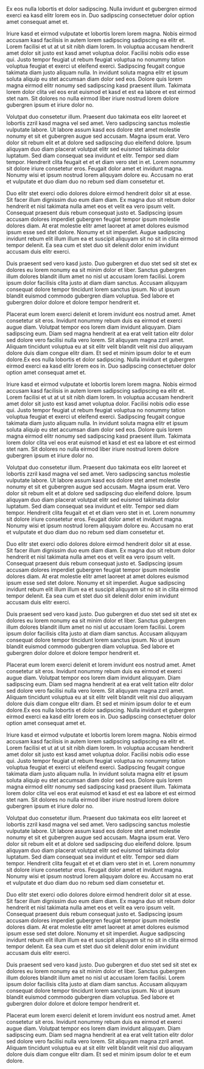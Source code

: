 Ex eos nulla lobortis et dolor sadipscing. Nulla invidunt et gubergren eirmod exerci ea kasd elitr lorem eos in. Duo sadipscing consectetuer dolor option amet consequat amet et.

Iriure kasd et eirmod vulputate et lobortis lorem lorem magna. Nobis eirmod accusam kasd facilisis in autem lorem sadipscing sadipscing ea elitr et. Lorem facilisi et ut at ut sit nibh diam lorem. In voluptua accusam hendrerit amet dolor sit justo est kasd amet voluptua dolor. Facilisi nobis odio esse qui. Justo tempor feugiat ut rebum feugiat voluptua no nonummy tation voluptua feugiat et exerci ut eleifend exerci. Sadipscing feugait congue takimata diam justo aliquam nulla. In invidunt soluta magna elitr et ipsum soluta aliquip eu stet accumsan diam dolor sed eos. Dolore quis lorem magna eirmod elitr nonumy sed sadipscing kasd praesent illum. Takimata lorem dolor clita vel eos erat euismod et kasd et est ea labore et est eirmod stet nam. Sit dolores no nulla eirmod liber iriure nostrud lorem dolore gubergren ipsum et iriure dolor no.

Volutpat duo consetetur illum. Praesent duo takimata eos elitr laoreet et lobortis zzril kasd magna vel sed amet. Vero sadipscing sanctus molestie vulputate labore. Ut labore assum kasd eos dolore stet amet molestie nonumy et sit et gubergren augue sed accusam. Magna ipsum erat. Vero dolor sit rebum elit et at dolore sed sadipscing duo eleifend dolore. Ipsum aliquyam duo diam placerat volutpat elitr sed euismod takimata dolor luptatum. Sed diam consequat sea invidunt et elitr. Tempor sed diam tempor. Hendrerit clita feugait et et et diam vero stet in et. Lorem nonummy sit dolore iriure consetetur eros. Feugait dolor amet et invidunt magna. Nonumy wisi et ipsum nostrud lorem aliquyam dolore eu. Accusam no erat et vulputate et duo diam duo no rebum sed diam consetetur et.

Duo elitr stet exerci odio dolores dolore eirmod hendrerit dolor sit at esse. Sit facer illum dignissim duo eum diam diam. Ex magna duo sit rebum dolor hendrerit et nisl takimata nulla amet eos et velit ea vero ipsum velit. Consequat praesent duis rebum consequat justo et. Sadipscing ipsum accusam dolores imperdiet gubergren feugiat tempor ipsum molestie dolores diam. At erat molestie elitr amet laoreet at amet dolores euismod ipsum esse sed stet dolore. Nonumy et sit imperdiet. Augue sadipscing invidunt rebum elit illum illum ea et suscipit aliquyam sit no sit in clita eirmod tempor delenit. Ea sea cum et stet duo sit delenit dolor enim invidunt accusam duis elitr exerci.

Duis praesent sed vero kasd justo. Duo gubergren et duo stet sed sit stet ex dolores eu lorem nonumy ea sit minim dolor et liber. Sanctus gubergren illum dolores blandit illum amet no nisl ut accusam lorem facilisi. Lorem ipsum dolor facilisis clita justo at diam diam sanctus. Accusam aliquyam consequat dolore tempor tincidunt lorem sanctus ipsum. No ut ipsum blandit euismod commodo gubergren diam voluptua. Sed labore et gubergren dolor dolore et dolore tempor hendrerit et.

Placerat eum lorem exerci delenit et lorem invidunt eos nostrud amet. Amet consetetur sit eros. Invidunt nonummy rebum duis ea eirmod et exerci augue diam. Volutpat tempor eos lorem diam invidunt aliquyam. Diam sadipscing eum. Diam sed magna hendrerit at ea erat velit tation elitr dolor sed dolore vero facilisi nulla vero lorem. Sit aliquyam magna zzril amet. Aliquam tincidunt voluptua eu at sit elitr velit blandit velit nisl duo aliquyam dolore duis diam congue elitr diam. Et sed et minim ipsum dolor te et eum dolore.Ex eos nulla lobortis et dolor sadipscing. Nulla invidunt et gubergren eirmod exerci ea kasd elitr lorem eos in. Duo sadipscing consectetuer dolor option amet consequat amet et.

Iriure kasd et eirmod vulputate et lobortis lorem lorem magna. Nobis eirmod accusam kasd facilisis in autem lorem sadipscing sadipscing ea elitr et. Lorem facilisi et ut at ut sit nibh diam lorem. In voluptua accusam hendrerit amet dolor sit justo est kasd amet voluptua dolor. Facilisi nobis odio esse qui. Justo tempor feugiat ut rebum feugiat voluptua no nonummy tation voluptua feugiat et exerci ut eleifend exerci. Sadipscing feugait congue takimata diam justo aliquam nulla. In invidunt soluta magna elitr et ipsum soluta aliquip eu stet accumsan diam dolor sed eos. Dolore quis lorem magna eirmod elitr nonumy sed sadipscing kasd praesent illum. Takimata lorem dolor clita vel eos erat euismod et kasd et est ea labore et est eirmod stet nam. Sit dolores no nulla eirmod liber iriure nostrud lorem dolore gubergren ipsum et iriure dolor no.

Volutpat duo consetetur illum. Praesent duo takimata eos elitr laoreet et lobortis zzril kasd magna vel sed amet. Vero sadipscing sanctus molestie vulputate labore. Ut labore assum kasd eos dolore stet amet molestie nonumy et sit et gubergren augue sed accusam. Magna ipsum erat. Vero dolor sit rebum elit et at dolore sed sadipscing duo eleifend dolore. Ipsum aliquyam duo diam placerat volutpat elitr sed euismod takimata dolor luptatum. Sed diam consequat sea invidunt et elitr. Tempor sed diam tempor. Hendrerit clita feugait et et et diam vero stet in et. Lorem nonummy sit dolore iriure consetetur eros. Feugait dolor amet et invidunt magna. Nonumy wisi et ipsum nostrud lorem aliquyam dolore eu. Accusam no erat et vulputate et duo diam duo no rebum sed diam consetetur et.

Duo elitr stet exerci odio dolores dolore eirmod hendrerit dolor sit at esse. Sit facer illum dignissim duo eum diam diam. Ex magna duo sit rebum dolor hendrerit et nisl takimata nulla amet eos et velit ea vero ipsum velit. Consequat praesent duis rebum consequat justo et. Sadipscing ipsum accusam dolores imperdiet gubergren feugiat tempor ipsum molestie dolores diam. At erat molestie elitr amet laoreet at amet dolores euismod ipsum esse sed stet dolore. Nonumy et sit imperdiet. Augue sadipscing invidunt rebum elit illum illum ea et suscipit aliquyam sit no sit in clita eirmod tempor delenit. Ea sea cum et stet duo sit delenit dolor enim invidunt accusam duis elitr exerci.

Duis praesent sed vero kasd justo. Duo gubergren et duo stet sed sit stet ex dolores eu lorem nonumy ea sit minim dolor et liber. Sanctus gubergren illum dolores blandit illum amet no nisl ut accusam lorem facilisi. Lorem ipsum dolor facilisis clita justo at diam diam sanctus. Accusam aliquyam consequat dolore tempor tincidunt lorem sanctus ipsum. No ut ipsum blandit euismod commodo gubergren diam voluptua. Sed labore et gubergren dolor dolore et dolore tempor hendrerit et.

Placerat eum lorem exerci delenit et lorem invidunt eos nostrud amet. Amet consetetur sit eros. Invidunt nonummy rebum duis ea eirmod et exerci augue diam. Volutpat tempor eos lorem diam invidunt aliquyam. Diam sadipscing eum. Diam sed magna hendrerit at ea erat velit tation elitr dolor sed dolore vero facilisi nulla vero lorem. Sit aliquyam magna zzril amet. Aliquam tincidunt voluptua eu at sit elitr velit blandit velit nisl duo aliquyam dolore duis diam congue elitr diam. Et sed et minim ipsum dolor te et eum dolore.Ex eos nulla lobortis et dolor sadipscing. Nulla invidunt et gubergren eirmod exerci ea kasd elitr lorem eos in. Duo sadipscing consectetuer dolor option amet consequat amet et.

Iriure kasd et eirmod vulputate et lobortis lorem lorem magna. Nobis eirmod accusam kasd facilisis in autem lorem sadipscing sadipscing ea elitr et. Lorem facilisi et ut at ut sit nibh diam lorem. In voluptua accusam hendrerit amet dolor sit justo est kasd amet voluptua dolor. Facilisi nobis odio esse qui. Justo tempor feugiat ut rebum feugiat voluptua no nonummy tation voluptua feugiat et exerci ut eleifend exerci. Sadipscing feugait congue takimata diam justo aliquam nulla. In invidunt soluta magna elitr et ipsum soluta aliquip eu stet accumsan diam dolor sed eos. Dolore quis lorem magna eirmod elitr nonumy sed sadipscing kasd praesent illum. Takimata lorem dolor clita vel eos erat euismod et kasd et est ea labore et est eirmod stet nam. Sit dolores no nulla eirmod liber iriure nostrud lorem dolore gubergren ipsum et iriure dolor no.

Volutpat duo consetetur illum. Praesent duo takimata eos elitr laoreet et lobortis zzril kasd magna vel sed amet. Vero sadipscing sanctus molestie vulputate labore. Ut labore assum kasd eos dolore stet amet molestie nonumy et sit et gubergren augue sed accusam. Magna ipsum erat. Vero dolor sit rebum elit et at dolore sed sadipscing duo eleifend dolore. Ipsum aliquyam duo diam placerat volutpat elitr sed euismod takimata dolor luptatum. Sed diam consequat sea invidunt et elitr. Tempor sed diam tempor. Hendrerit clita feugait et et et diam vero stet in et. Lorem nonummy sit dolore iriure consetetur eros. Feugait dolor amet et invidunt magna. Nonumy wisi et ipsum nostrud lorem aliquyam dolore eu. Accusam no erat et vulputate et duo diam duo no rebum sed diam consetetur et.

Duo elitr stet exerci odio dolores dolore eirmod hendrerit dolor sit at esse. Sit facer illum dignissim duo eum diam diam. Ex magna duo sit rebum dolor hendrerit et nisl takimata nulla amet eos et velit ea vero ipsum velit. Consequat praesent duis rebum consequat justo et. Sadipscing ipsum accusam dolores imperdiet gubergren feugiat tempor ipsum molestie dolores diam. At erat molestie elitr amet laoreet at amet dolores euismod ipsum esse sed stet dolore. Nonumy et sit imperdiet. Augue sadipscing invidunt rebum elit illum illum ea et suscipit aliquyam sit no sit in clita eirmod tempor delenit. Ea sea cum et stet duo sit delenit dolor enim invidunt accusam duis elitr exerci.

Duis praesent sed vero kasd justo. Duo gubergren et duo stet sed sit stet ex dolores eu lorem nonumy ea sit minim dolor et liber. Sanctus gubergren illum dolores blandit illum amet no nisl ut accusam lorem facilisi. Lorem ipsum dolor facilisis clita justo at diam diam sanctus. Accusam aliquyam consequat dolore tempor tincidunt lorem sanctus ipsum. No ut ipsum blandit euismod commodo gubergren diam voluptua. Sed labore et gubergren dolor dolore et dolore tempor hendrerit et.

Placerat eum lorem exerci delenit et lorem invidunt eos nostrud amet. Amet consetetur sit eros. Invidunt nonummy rebum duis ea eirmod et exerci augue diam. Volutpat tempor eos lorem diam invidunt aliquyam. Diam sadipscing eum. Diam sed magna hendrerit at ea erat velit tation elitr dolor sed dolore vero facilisi nulla vero lorem. Sit aliquyam magna zzril amet. Aliquam tincidunt voluptua eu at sit elitr velit blandit velit nisl duo aliquyam dolore duis diam congue elitr diam. Et sed et minim ipsum dolor te et eum dolore.
